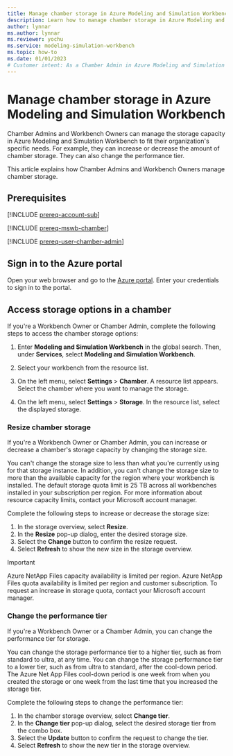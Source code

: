 ```yaml
---
title: Manage chamber storage in Azure Modeling and Simulation Workbench
description: Learn how to manage chamber storage in Azure Modeling and Simulation Workbench.
author: lynnar
ms.author: lynnar
ms.reviewer: yochu
ms.service: modeling-simulation-workbench
ms.topic: how-to
ms.date: 01/01/2023
# Customer intent: As a Chamber Admin in Azure Modeling and Simulation Workbench, I want to manage chamber storage.
---
```


# Manage chamber storage in Azure Modeling and Simulation Workbench

Chamber Admins and Workbench Owners can manage the storage capacity in Azure Modeling and Simulation Workbench to fit their organization's specific needs. For example, they can increase or decrease the amount of chamber storage. They can also change the performance tier.  

This article explains how Chamber Admins and Workbench Owners manage chamber storage.

## Prerequisites

[!INCLUDE [prereq-account-sub](includes/prereq/prereq-account-sub.md)]

[!INCLUDE [prereq-mswb-chamber](includes/prereq/prereq-mswb-chamber.md)]

[!INCLUDE [prereq-user-chamber-admin](includes/prereq/prereq-user-chamber-admin.md)]

## Sign in to the Azure portal

Open your web browser and go to the [Azure portal](https://portal.azure.com/). Enter your credentials to sign in to the portal.

## Access storage options in a chamber

If you're a Workbench Owner or Chamber Admin, complete the following steps to access the chamber storage options:

1. Enter **Modeling and Simulation Workbench** in the global search. Then, under **Services**, select **Modeling and Simulation Workbench**.

1. Select your workbench from the resource list.

1. On the left menu, select **Settings** > **Chamber**. A resource list appears. Select the chamber where you want to manage the storage.

1. On the left menu, select **Settings** > **Storage**. In the resource list, select the displayed storage.

### Resize chamber storage

If you're a Workbench Owner or Chamber Admin, you can increase or decrease a chamber's storage capacity by changing the storage size.  

You can't change the storage size to less than what you're currently using for that storage instance. In addition, you can't change the storage size to more than the available capacity for the region where your workbench is installed. The default storage quota limit is 25 TB across all workbenches installed in your subscription per region. For more information about resource capacity limits, contact your Microsoft account manager.

Complete the following steps to increase or decrease the storage size:

1. In the storage overview, select **Resize**.
1. In the **Resize** pop-up dialog, enter the desired storage size.
1. Select the **Change** button to confirm the resize request.
1. Select **Refresh** to show the new size in the storage overview.

> [!IMPORTANT]
> Azure NetApp Files capacity availability is limited per region. Azure NetApp Files quota availability is limited per region and customer subscription. To request an increase in storage quota, contact your Microsoft account manager.

### Change the performance tier

If you're a Workbench Owner or a Chamber Admin, you can change the performance tier for storage.

You can change the storage performance tier to a higher tier, such as from standard to ultra, at any time. You can change the storage performance tier to a lower tier, such as from ultra to standard, after the cool-down period. The Azure Net App Files cool-down period is one week from when you created the storage or one week from the last time that you increased the storage tier.

Complete the following steps to change the performance tier:

1. In the chamber storage overview, select **Change tier**.
1. In the **Change tier** pop-up dialog, select the desired storage tier from the combo box.
1. Select the **Update** button to confirm the request to change the tier.
1. Select **Refresh** to show the new tier in the storage overview.
